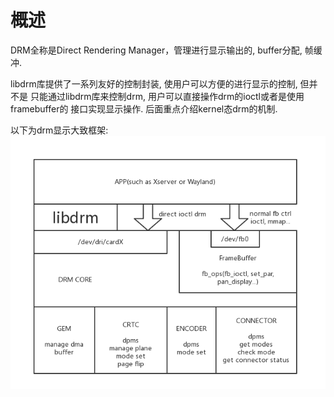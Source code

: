 # 概述

DRM全称是Direct Rendering Manager，管理进行显示输出的, buffer分配, 帧缓冲.

libdrm库提供了一系列友好的控制封装, 使用户可以方便的进行显示的控制, 但并不是
只能通过libdrm库来控制drm, 用户可以直接操作drm的ioctl或者是使用framebuffer的
接口实现显示操作. 后面重点介绍kernel态drm的机制.

以下为drm显示大致框架:
![](picture/drm.png)

